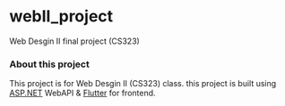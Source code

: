 # webII_project
Web Desgin II final project (CS323)

### About this project
This project is for Web Desgin II (CS323) class. this project is built using [ASP.NET](https://dotnet.microsoft.com/en-us/apps/aspnet/apis) WebAPI & [Flutter](https://flutter.dev/) for frontend.
